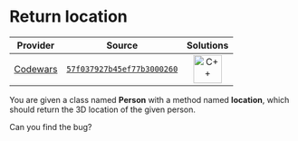 [_metadata_:generated]: - "true"

# Return location

<!-- INFO TABLE BEGIN -->

| Provider                                        | Source                                                                               | Solutions                                                                                                                              |
| :---------------------------------------------: | :----------------------------------------------------------------------------------: | :------------------------------------------------------------------------------------------------------------------------------------: |
| [Codewars](../../../docs/providers/Codewars.md) | [`57f037927b45ef77b3000260`](https://www.codewars.com/kata/57f037927b45ef77b3000260) | [<img src="https://res.cloudinary.com/rascaltwo/image/upload/v1631924063/c_xystla.svg" alt="C++" title="C++" width="50" />](solve.cpp) |

<!-- INFO TABLE END -->

You are given a class named **Person** with a method named **location**, which should return the 3D location of the given person.

Can you find the bug?

